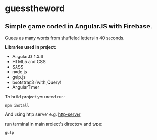 # guesstheword

## **Simple game coded in AngularJS with Firebase.**

Guees as many words from shuffeled letters in 40 seconds.

**Libraries used in project:**
- AngularJS 1.5.8
- HTML5 and CSS
- SASS
- node.js
- gulp.js
- bootstrap3 (with jQuery)
- AngularTimer



To build project you need run:
```
npm install
```

And using http server e.g. [http-server](https://www.npmjs.com/package/http-server)

run terminal in main project's directory and type: 
```
gulp
```
